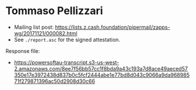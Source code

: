 # Tommaso Pellizzari

* Mailing list post: <https://lists.z.cash.foundation/pipermail/zapps-wg/20171121/000082.html>
* See `./report.asc` for the signed attestation.

Response file:

* https://powersoftau-transcript.s3-us-west-2.amazonaws.com/8ee7f56bb57cc1f8bda9a43c193a7d8ace49aeced57350e17e3972438d837b0c5fcf2444abe1e77bd8d043c9066a9da96898571f279871396ac50d2908d30c66
